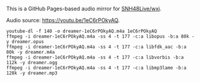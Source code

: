 This is a GitHub Pages-based audio mirror for [SNH48Live/wxj](https://github.com/SNH48Live/wxj).

Audio source: <https://youtu.be/1eC6rPOkyAQ>.

```
youtube-dl -f 140 -o dreamer-1eC6rPOkyAQ.m4a 1eC6rPOkyAQ
ffmpeg -i dreamer-1eC6rPOkyAQ.m4a -ss 4 -t 177 -c:a libopus -b:a 80k -y dreamer.opus
ffmpeg -i dreamer-1eC6rPOkyAQ.m4a -ss 4 -t 177 -c:a libfdk_aac -b:a 80k -y dreamer.m4a
ffmpeg -i dreamer-1eC6rPOkyAQ.m4a -ss 4 -t 177 -c:a libvorbis -b:a 112k -y dreamer.ogg
ffmpeg -i dreamer-1eC6rPOkyAQ.m4a -ss 4 -t 177 -c:a libmp3lame -b:a 128k -y dreamer.mp3
```

